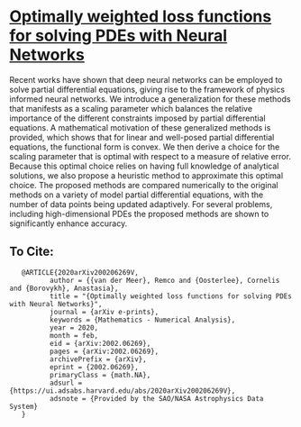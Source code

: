 # [Optimally weighted loss functions for solving PDEs with Neural Networks](https://arxiv.org/abs/2002.06269)
Recent works have shown that deep neural networks can be employed to solve partial differential equations, giving rise to the framework of physics informed neural networks. We introduce a generalization for these methods that manifests as a scaling parameter which balances the relative importance of the different constraints imposed by partial differential equations. A mathematical motivation of these generalized methods is provided, which shows that for linear and well-posed partial differential equations, the functional form is convex. We then derive a choice for the scaling parameter that is optimal with respect to a measure of relative error. Because this optimal choice relies on having full knowledge of analytical solutions, we also propose a heuristic method to approximate this optimal choice. The proposed methods are compared numerically to the original methods on a variety of model partial differential equations, with the number of data points being updated adaptively. For several problems, including high-dimensional PDEs the proposed methods are shown to significantly enhance accuracy. 

## To Cite:
       @ARTICLE{2020arXiv200206269V,
              author = {{van der Meer}, Remco and {Oosterlee}, Cornelis and {Borovykh}, Anastasia},
              title = "{Optimally weighted loss functions for solving PDEs with Neural Networks}",
              journal = {arXiv e-prints},
              keywords = {Mathematics - Numerical Analysis},
              year = 2020,
              month = feb,
              eid = {arXiv:2002.06269},
              pages = {arXiv:2002.06269},
              archivePrefix = {arXiv},
              eprint = {2002.06269},
              primaryClass = {math.NA},
              adsurl = {https://ui.adsabs.harvard.edu/abs/2020arXiv200206269V},
              adsnote = {Provided by the SAO/NASA Astrophysics Data System}
       }
